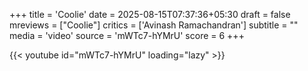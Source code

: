 +++
title = 'Coolie'
date = 2025-08-15T07:37:36+05:30
draft = false
mreviews = ["Coolie"]
critics = ['Avinash Ramachandran']
subtitle = ""
media = 'video'
source = 'mWTc7-hYMrU'
score = 6
+++

{{< youtube id="mWTc7-hYMrU" loading="lazy" >}}
